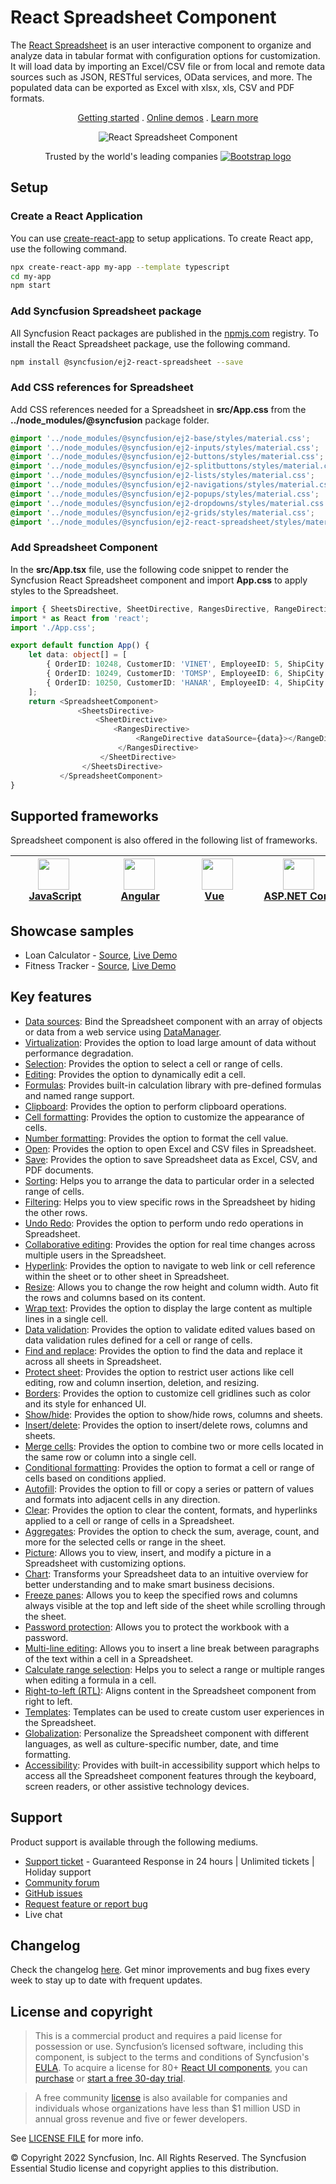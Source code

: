 # React Spreadsheet Component

The [React Spreadsheet](https://www.syncfusion.com/react-ui-components/react-spreadsheet?utm_source=npm&utm_medium=listing&utm_campaign=react-spreadsheet-npm) is an user interactive component to organize and analyze data in tabular format with configuration options for customization. It will load data by importing an Excel/CSV file or from local and remote data sources such as JSON, RESTful services, OData services, and more. The populated data can be exported as Excel with xlsx, xls, CSV and PDF formats.

<p align="center">
    <a href="https://ej2.syncfusion.com/react/documentation/spreadsheet/getting-started/?utm_source=npm&utm_medium=listing&utm_campaign=react-spreadsheet-npm">Getting started</a> . 
    <a href="https://ej2.syncfusion.com/react/demos/?utm_source=npm&utm_medium=listing&utm_campaign=react-spreadsheet-npm#/bootstrap5/spreadsheet/default">Online demos</a> . 
    <a href="https://www.syncfusion.com/react-components/react-spreadsheet?utm_source=npm&utm_medium=listing&utm_campaign=react-spreadsheet-npm">Learn more</a>
</p>

<p align="center">
    <img src="https://raw.githubusercontent.com/SyncfusionExamples/nuget-img/master/react/react-spreadsheet.png" alt="React Spreadsheet Component" />
</p>

<p align="center">
Trusted by the world's leading companies
  <a href="https://www.syncfusion.com">
    <img src="https://raw.githubusercontent.com/SyncfusionExamples/nuget-img/master/syncfusion/syncfusion-trusted-companies.webp" alt="Bootstrap logo">
  </a>
</p>

## Setup

### Create a React Application

You can use [create-react-app](https://github.com/facebookincubator/create-react-app) to setup applications. To create React app, use the following command.

```bash
npx create-react-app my-app --template typescript
cd my-app
npm start
```

### Add Syncfusion Spreadsheet package

All Syncfusion React packages are published in the [npmjs.com](https://www.npmjs.com/~syncfusionorg) registry. To install the React Spreadsheet package, use the following command.

```bash
npm install @syncfusion/ej2-react-spreadsheet --save
```

### Add CSS references for Spreadsheet

Add CSS references needed for a Spreadsheet in **src/App.css** from the **../node_modules/@syncfusion** package folder.

```css
@import '../node_modules/@syncfusion/ej2-base/styles/material.css';
@import '../node_modules/@syncfusion/ej2-inputs/styles/material.css';
@import '../node_modules/@syncfusion/ej2-buttons/styles/material.css';
@import '../node_modules/@syncfusion/ej2-splitbuttons/styles/material.css';
@import '../node_modules/@syncfusion/ej2-lists/styles/material.css';
@import '../node_modules/@syncfusion/ej2-navigations/styles/material.css';
@import '../node_modules/@syncfusion/ej2-popups/styles/material.css';
@import '../node_modules/@syncfusion/ej2-dropdowns/styles/material.css';
@import '../node_modules/@syncfusion/ej2-grids/styles/material.css';
@import '../node_modules/@syncfusion/ej2-react-spreadsheet/styles/material.css';
```

### Add Spreadsheet Component

In the **src/App.tsx** file, use the following code snippet to render the Syncfusion React Spreadsheet component and import **App.css** to apply styles to the Spreadsheet.

```typescript
import { SheetsDirective, SheetDirective, RangesDirective, RangeDirective, SpreadsheetComponent } from '@syncfusion/ej2-react-spreadsheet';
import * as React from 'react';
import './App.css';

export default function App() {
    let data: object[] = [
        { OrderID: 10248, CustomerID: 'VINET', EmployeeID: 5, ShipCity: 'Reims' },
        { OrderID: 10249, CustomerID: 'TOMSP', EmployeeID: 6, ShipCity: 'Münster' },
        { OrderID: 10250, CustomerID: 'HANAR', EmployeeID: 4, ShipCity: 'Lyon' }
    ];
    return <SpreadsheetComponent>
               <SheetsDirective>
                   <SheetDirective>
                       <RangesDirective>
                            <RangeDirective dataSource={data}></RangeDirective>
                        </RangesDirective>
                    </SheetDirective>
                </SheetsDirective>
           </SpreadsheetComponent>
}
```

## Supported frameworks

Spreadsheet component is also offered in the following list of frameworks.

| [<img src="https://ej2.syncfusion.com/github/images/js.svg" height="50" />](https://www.syncfusion.com/javascript-ui-controls?utm_medium=listing&utm_source=github)<br/>&nbsp;&nbsp;&nbsp;&nbsp;&nbsp;[JavaScript](https://www.syncfusion.com/javascript-ui-controls?utm_medium=listing&utm_source=github)&nbsp;&nbsp;&nbsp;&nbsp; | [<img src="https://ej2.syncfusion.com/github/images/angular.svg"  height="50" />](https://www.syncfusion.com/angular-components/?utm_medium=listing&utm_source=github)<br/>&nbsp;&nbsp;&nbsp;&nbsp;&nbsp;&nbsp;&nbsp;[Angular](https://www.syncfusion.com/angular-components/?utm_medium=listing&utm_source=github)&nbsp;&nbsp;&nbsp;&nbsp;&nbsp;&nbsp; | [<img src="https://ej2.syncfusion.com/github/images/vue.svg" height="50" />](https://www.syncfusion.com/vue-ui-components?utm_medium=listing&utm_source=github)<br/>&nbsp;&nbsp;&nbsp;&nbsp;&nbsp;&nbsp;&nbsp;[Vue](https://www.syncfusion.com/vue-ui-components?utm_medium=listing&utm_source=github)&nbsp;&nbsp;&nbsp;&nbsp;&nbsp;&nbsp;&nbsp;&nbsp;&nbsp; | [<img src="https://ej2.syncfusion.com/github/images/netcore.svg" height="50" />](https://www.syncfusion.com/aspnet-core-ui-controls?utm_medium=listing&utm_source=github)<br/>&nbsp;&nbsp;[ASP.NET&nbsp;Core](https://www.syncfusion.com/aspnet-core-ui-controls?utm_medium=listing&utm_source=github)&nbsp;&nbsp; | [<img src="https://ej2.syncfusion.com/github/images/netmvc.svg" height="50" />](https://www.syncfusion.com/aspnet-mvc-ui-controls?utm_medium=listing&utm_source=github)<br/>&nbsp;&nbsp;[ASP.NET&nbsp;MVC](https://www.syncfusion.com/aspnet-mvc-ui-controls?utm_medium=listing&utm_source=github)&nbsp;&nbsp; | 
| :-----: | :-----: | :-----: | :-----: | :-----: |

## Showcase samples

* Loan Calculator - [Source](https://github.com/syncfusion/ej2-showcase-react-loan-calculator), [Live Demo](https://ej2.syncfusion.com/showcase/react/loancalculator/?utm_source=npm&utm_medium=listing&utm_campaign=react-spreadsheet-npm#/default)
* Fitness Tracker - [Source](https://github.com/SyncfusionExamples/showcase-react-health-tracker-dashboard-demo), [Live Demo](https://ej2.syncfusion.com/showcase/react/fitness-tracker-app/)

## Key features

* [Data sources](https://ej2.syncfusion.com/react/documentation/spreadsheet/data-binding/?utm_source=npm&utm_medium=listing&utm_campaign=react-spreadsheet-npm#local-data): Bind the Spreadsheet component with an array of objects or data from a web service using [DataManager](https://ej2.syncfusion.com/react/documentation/data/data-binding/).
* [Virtualization](https://ej2.syncfusion.com/react/documentation/spreadsheet/scrolling/?utm_source=npm&utm_medium=listing&utm_campaign=react-spreadsheet-npm#virtual-scrolling): Provides the option to load large amount of data without performance degradation.
* [Selection](https://ej2.syncfusion.com/react/documentation/spreadsheet/selection/?utm_source=npm&utm_medium=listing&utm_campaign=react-spreadsheet-npm): Provides the option to select a cell or range of cells.
* [Editing](https://ej2.syncfusion.com/react/documentation/spreadsheet/editing/?utm_source=npm&utm_medium=listing&utm_campaign=react-spreadsheet-npm): Provides the option to dynamically edit a cell.
* [Formulas](https://ej2.syncfusion.com/react/demos/?utm_source=npm&utm_medium=listing&utm_campaign=react-spreadsheet-npm#/material/spreadsheet/formula): Provides built-in calculation library with pre-defined formulas and named range support.
* [Clipboard](https://ej2.syncfusion.com/react/documentation/spreadsheet/clipboard/?utm_source=npm&utm_medium=listing&utm_campaign=react-spreadsheet-npm): Provides the option to perform clipboard operations.
* [Cell formatting](https://ej2.syncfusion.com/react/demos/?utm_source=npm&utm_medium=listing&utm_campaign=react-spreadsheet-npm#/material/spreadsheet/cell-formatting): Provides the option to customize the appearance of cells.
* [Number formatting](https://ej2.syncfusion.com/react/demos/?utm_source=npm&utm_medium=listing&utm_campaign=react-spreadsheet-npm#/material/spreadsheet/number-formatting): Provides the option to format the cell value.
* [Open](https://ej2.syncfusion.com/react/documentation/spreadsheet/open-save/?utm_source=npm&utm_medium=listing&utm_campaign=react-spreadsheet-npm#open): Provides the option to open Excel and CSV files in Spreadsheet.
* [Save](https://ej2.syncfusion.com/react/documentation/spreadsheet/open-save/?utm_source=npm&utm_medium=listing&utm_campaign=react-spreadsheet-npm#save): Provides the option to save Spreadsheet data as Excel, CSV, and PDF documents.
* [Sorting](https://ej2.syncfusion.com/react/documentation/spreadsheet/sort/?utm_source=npm&utm_medium=listing&utm_campaign=react-spreadsheet-npm#sort-by-cell-value): Helps you to arrange the data to particular order in a selected range of cells.
* [Filtering](https://ej2.syncfusion.com/react/documentation/spreadsheet/filter/?utm_source=npm&utm_medium=listing&utm_campaign=react-spreadsheet-npm#apply-filter-on-ui): Helps you to view specific rows in the Spreadsheet by hiding the other rows.
* [Undo Redo](https://ej2.syncfusion.com/react/documentation/spreadsheet/undo-redo/?utm_source=npm&utm_medium=listing&utm_campaign=react-spreadsheet-npm): Provides the option to perform undo redo operations in Spreadsheet.
* [Collaborative editing](https://ej2.syncfusion.com/react/documentation/spreadsheet/use-cases/collaborative-editing/?utm_source=npm&utm_medium=listing&utm_campaign=react-spreadsheet-npm): Provides the option for real time changes across multiple users in the Spreadsheet.
* [Hyperlink](https://ej2.syncfusion.com/react/demos/?utm_source=npm&utm_medium=listing&utm_campaign=react-spreadsheet-npm#/material/spreadsheet/hyperlink): Provides the option to navigate to web link or cell reference within the sheet or to other sheet in Spreadsheet.
* [Resize](https://ej2.syncfusion.com/react/documentation/spreadsheet/mobile-responsiveness/?utm_source=npm&utm_medium=listing&utm_campaign=react-spreadsheet-npm): Allows you to change the row height and column width. Auto fit the rows and columns based on its content.
* [Wrap text](https://ej2.syncfusion.com/react/documentation/spreadsheet/cell-range/?utm_source=npm&utm_medium=listing&utm_campaign=react-spreadsheet-npm#wrap-text): Provides the option to display the large content as multiple lines in a single cell.
* [Data validation](https://ej2.syncfusion.com/react/demos/?utm_source=npm&utm_medium=listing&utm_campaign=react-spreadsheet-npm#/material/spreadsheet/data-validation): Provides the option to validate edited values based on data validation rules defined for a cell or range of cells.
* [Find and replace](https://ej2.syncfusion.com/react/documentation/spreadsheet/searching/?utm_source=npm&utm_medium=listing&utm_campaign=react-spreadsheet-npm#find): Provides the option to find the data and replace it across all sheets in Spreadsheet.
* [Protect sheet](https://ej2.syncfusion.com/react/demos/?utm_source=npm&utm_medium=listing&utm_campaign=react-spreadsheet-npm#/material/spreadsheet/protect-sheet): Provides the option to restrict user actions like cell editing, row and column insertion, deletion, and resizing.
* [Borders](https://ej2.syncfusion.com/react/documentation/spreadsheet/formatting/?utm_source=npm&utm_medium=listing&utm_campaign=react-spreadsheet-npm#borders): Provides the option to customize cell gridlines such as color and its style for enhanced UI.
* [Show/hide](https://ej2.syncfusion.com/react/documentation/spreadsheet/worksheet/?utm_source=npm&utm_medium=listing&utm_campaign=react-spreadsheet-npm#sheet-visibility): Provides the option to show/hide rows, columns and sheets.
* [Insert/delete](https://ej2.syncfusion.com/react/documentation/spreadsheet/rows-and-columns/?utm_source=npm&utm_medium=listing&utm_campaign=react-spreadsheet-npm#insert): Provides the option to insert/delete rows, columns and sheets.
* [Merge cells](https://ej2.syncfusion.com/react/documentation/spreadsheet/cell-range/?utm_source=npm&utm_medium=listing&utm_campaign=react-spreadsheet-npm#merge-cells): Provides the option to combine two or more cells located in the same row or column into a single cell.
* [Conditional formatting](https://ej2.syncfusion.com/react/demos/?utm_source=npm&utm_medium=listing&utm_campaign=react-spreadsheet-npm#/material/spreadsheet/conditional-formatting): Provides the option to format a cell or range of cells based on conditions applied.
* [Autofill](https://ej2.syncfusion.com/react/documentation/spreadsheet/cell-range/?utm_source=npm&utm_medium=listing&utm_campaign=react-spreadsheet-npm#auto-fill): Provides the option to fill or copy a series or pattern of values and formats into adjacent cells in any direction.
* [Clear](https://ej2.syncfusion.com/react/documentation/spreadsheet/cell-range/?utm_source=npm&utm_medium=listing&utm_campaign=react-spreadsheet-npm#clear): Provides the option to clear the content, formats, and hyperlinks applied to a cell or range of cells in a Spreadsheet.
* [Aggregates](https://ej2.syncfusion.com/react/documentation/spreadsheet/formulas/?utm_source=npm&utm_medium=listing&utm_campaign=react-spreadsheet-npm): Provides the option to check the sum, average, count, and more for the selected cells or range in the sheet.
* [Picture](https://ej2.syncfusion.com/react/demos/?utm_source=npm&utm_medium=listing&utm_campaign=react-spreadsheet-npm#/material/spreadsheet/image): Allows you to view, insert, and modify a picture in a Spreadsheet with customizing options.
* [Chart](https://ej2.syncfusion.com/react/demos/?utm_source=npm&utm_medium=listing&utm_campaign=react-spreadsheet-npm#/material/spreadsheet/chart): Transforms your Spreadsheet data to an intuitive overview for better understanding and to make smart business decisions.
* [Freeze panes](https://ej2.syncfusion.com/react/demos/?utm_source=npm&utm_medium=listing&utm_campaign=react-spreadsheet-npm#/material/spreadsheet/freeze-pane): Allows you to keep the specified rows and columns always visible at the top and left side of the sheet while scrolling through the sheet.
* [Password protection](https://ej2.syncfusion.com/react/documentation/spreadsheet/protect-sheet/?utm_source=npm&utm_medium=listing&utm_campaign=react-spreadsheet-npm#protect-workbook): Allows you to protect the workbook with a password.
* [Multi-line editing](https://ej2.syncfusion.com/react/documentation/spreadsheet/editing/?utm_source=npm&utm_medium=listing&utm_campaign=react-spreadsheet-npm): Allows you to insert a line break between paragraphs of the text within a cell in a Spreadsheet.
* [Calculate range selection](https://ej2.syncfusion.com/react/documentation/spreadsheet/selection/?utm_source=npm&utm_medium=listing&utm_campaign=react-spreadsheet-npm): Helps you to select a range or multiple ranges when editing a formula in a cell.
* [Right-to-left (RTL)](https://ej2.syncfusion.com/react/documentation/right-to-left/?utm_source=npm&utm_medium=listing&utm_campaign=react-spreadsheet-npm): Aligns content in the Spreadsheet component from right to left.
* [Templates](https://ej2.syncfusion.com/react/demos/?utm_source=npm&utm_medium=listing&utm_campaign=react-spreadsheet-npm#/material/spreadsheet/cell-template): Templates can be used to create custom user experiences in the Spreadsheet.
* [Globalization](https://ej2.syncfusion.com/react/documentation/spreadsheet/global-local/?utm_source=npm&utm_medium=listing&utm_campaign=react-spreadsheet-npm#localization): Personalize the Spreadsheet component with different languages, as well as culture-specific number, date, and time formatting.
* [Accessibility](https://ej2.syncfusion.com/react/documentation/spreadsheet/accessibility/?utm_source=npm&utm_medium=listing&utm_campaign=react-spreadsheet-npm): Provides with built-in accessibility support which helps to access all the Spreadsheet component features through the keyboard, screen readers, or other assistive technology devices.

## Support

Product support is available through the following mediums.

* [Support ticket](https://support.syncfusion.com/support/tickets/create) - Guaranteed Response in 24 hours | Unlimited tickets | Holiday support
* [Community forum](https://www.syncfusion.com/forums/react-js2?utm_source=npm&utm_medium=listing&utm_campaign=react-spreadsheet-npm)
* [GitHub issues](https://github.com/syncfusion/ej2-react-ui-components/issues/new)
* [Request feature or report bug](https://www.syncfusion.com/feedback/react?utm_source=npm&utm_medium=listing&utm_campaign=react-spreadsheet-npm)
* Live chat

## Changelog

Check the changelog [here](https://github.com/syncfusion/ej2-react-ui-components/blob/master/components/spreadsheet/CHANGELOG.md?utm_source=npm&utm_medium=listing&utm_campaign=react-spreadsheet-npm). Get minor improvements and bug fixes every week to stay up to date with frequent updates.

## License and copyright

> This is a commercial product and requires a paid license for possession or use. Syncfusion’s licensed software, including this component, is subject to the terms and conditions of Syncfusion's [EULA](https://www.syncfusion.com/eula/es/). To acquire a license for 80+ [React UI components](https://www.syncfusion.com/react-components), you can [purchase](https://www.syncfusion.com/sales/products) or [start a free 30-day trial](https://www.syncfusion.com/account/manage-trials/start-trials).

> A free community [license](https://www.syncfusion.com/products/communitylicense) is also available for companies and individuals whose organizations have less than $1 million USD in annual gross revenue and five or fewer developers.

See [LICENSE FILE](https://github.com/syncfusion/ej2-react-ui-components/blob/master/license?utm_source=npm&utm_medium=listing&utm_campaign=react-spreadsheet-npm) for more info.

&copy; Copyright 2022 Syncfusion, Inc. All Rights Reserved. The Syncfusion Essential Studio license and copyright applies to this distribution.